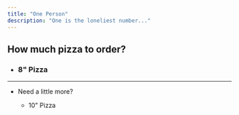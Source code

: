 ```yaml
---
title: "One Person"
description: "One is the loneliest number..."
---
```

<h2>How much pizza to order?</h2>
<ul>
  <li><h3>8" Pizza</h3></li>
</ul>
<hr>
<div class="tdbc-section">
<ul class="tdbc-column-container">
  <li class="tdbc-card tdbc-card--outlined">
    <div class="tdbc-card__content">
      <span class="tdbc-card__title">
        Need a little more?
      </span>
      <ul>
      	<li>10" Pizza</li>
      </ul>
    </div>
  </li>
</ul>
</div>